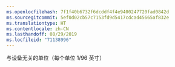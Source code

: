 ```yaml
---
ms.openlocfilehash: 7f1f40b6732f6dcddf4f4e9400247720fad0842d
ms.sourcegitcommit: 5ef0d02cb57c7153fd9d5417cdcad45665af832e
ms.translationtype: HT
ms.contentlocale: zh-CN
ms.lasthandoff: 08/29/2019
ms.locfileid: "71138996"
---
```

与设备无关的单位（每个单位 1/96 英寸）